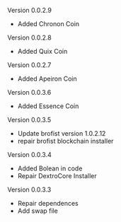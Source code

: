 Version 0.0.2.9
* Added Chronon Coin

Version 0.0.2.8
* Added Quix Coin

Version 0.0.2.7
* Added Apeiron Coin

Version 0.0.3.6
* Added Essence Coin

Version 0.0.3.5
* Update brofist version 1.0.2.12
* repair brofist blockchain installer

Version 0.0.3.4
* Added Bolean in code
* Repair DextroCore Installer

Version 0.0.3.3
* Repair dependences
* Add swap file
